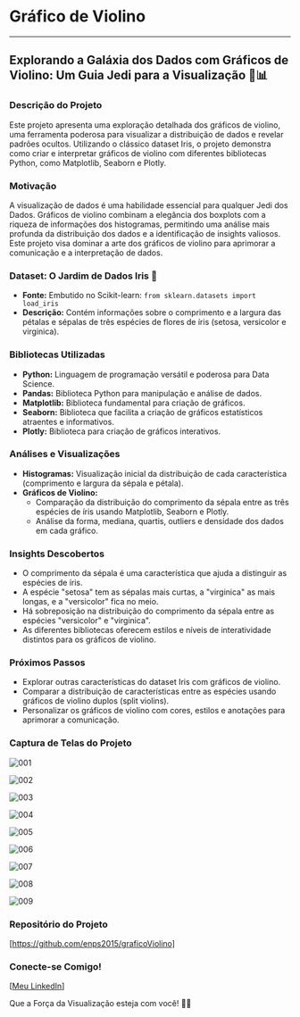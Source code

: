 # Gráfico de Violino

---

## Explorando a Galáxia dos Dados com Gráficos de Violino:  Um Guia Jedi para a Visualização 🎻📊

### Descrição do Projeto

Este projeto apresenta uma exploração detalhada dos gráficos de violino, uma ferramenta poderosa para visualizar a distribuição de dados e revelar padrões ocultos. Utilizando o clássico dataset Iris, o projeto demonstra como criar e interpretar gráficos de violino com diferentes bibliotecas Python, como Matplotlib, Seaborn e Plotly.

### Motivação

A visualização de dados é uma habilidade essencial para qualquer Jedi dos Dados. Gráficos de violino combinam a elegância dos boxplots com a riqueza de informações dos histogramas, permitindo uma análise mais profunda da distribuição dos dados e a identificação de insights valiosos. Este projeto visa dominar a arte dos gráficos de violino para aprimorar a comunicação e a interpretação de dados.

### Dataset: O Jardim de Dados Iris 🌺

- **Fonte:**  Embutido no Scikit-learn:  `from sklearn.datasets import load_iris`
- **Descrição:** Contém informações sobre o comprimento e a largura das pétalas e sépalas de três espécies de flores de íris (setosa, versicolor e virginica).

### Bibliotecas Utilizadas

- **Python:** Linguagem de programação versátil e poderosa para Data Science.
- **Pandas:**  Biblioteca Python para manipulação e análise de dados.
- **Matplotlib:**  Biblioteca fundamental para criação de gráficos.
- **Seaborn:**  Biblioteca que facilita a criação de gráficos estatísticos atraentes e informativos.
- **Plotly:**  Biblioteca para criação de gráficos interativos.

### Análises e Visualizações

- **Histogramas:** Visualização inicial da distribuição de cada característica (comprimento e largura da sépala e pétala).
- **Gráficos de Violino:** 
    - Comparação da distribuição do comprimento da sépala entre as três espécies de íris usando Matplotlib, Seaborn e Plotly.
    - Análise da forma, mediana, quartis, outliers e densidade dos dados em cada gráfico.

### Insights Descobertos

- O comprimento da sépala é uma característica que ajuda a distinguir as espécies de íris.
- A espécie "setosa" tem as sépalas mais curtas, a "virginica" as mais longas, e a "versicolor" fica no meio.
- Há sobreposição na distribuição do comprimento da sépala entre as espécies "versicolor" e "virginica".
- As diferentes bibliotecas oferecem estilos e níveis de interatividade distintos para os gráficos de violino.

### Próximos Passos

- Explorar outras características do dataset Iris com gráficos de violino.
-  Comparar a distribuição de características entre as espécies usando gráficos de violino duplos (split violins).
-  Personalizar os gráficos de violino com cores, estilos e anotações para aprimorar a comunicação.

### Captura de Telas do Projeto

![001](https://github.com/user-attachments/assets/f0db5ca4-2715-4a23-8945-a155e44d5b65)

![002](https://github.com/user-attachments/assets/403bbeed-42f1-4b72-913a-0708b4067819)

![003](https://github.com/user-attachments/assets/128138a5-99a1-49d7-b041-2908ff9cab04)

![004](https://github.com/user-attachments/assets/f6ba0558-6f9a-4354-a2a1-c8d2dd3a244d)

![005](https://github.com/user-attachments/assets/02447fbe-c64a-40df-802c-72d897562645)

![006](https://github.com/user-attachments/assets/725f578f-8929-488b-8b24-c41ae81d8b55)

![007](https://github.com/user-attachments/assets/8d5fff4e-81c9-441d-9387-0271a932630c)

![008](https://github.com/user-attachments/assets/afc7afc9-cebe-436f-b2bc-fb0cf48a6dbf)

![009](https://github.com/user-attachments/assets/c07cc387-0a5c-48ad-820b-2d16816be7c2)


### Repositório do Projeto

[https://github.com/enps2015/graficoViolino]  

### Conecte-se Comigo!

[[Meu LinkedIn](https://www.linkedin.com/in/eric-np-santos/)]

Que a Força da Visualização esteja com você! 🚀✨






